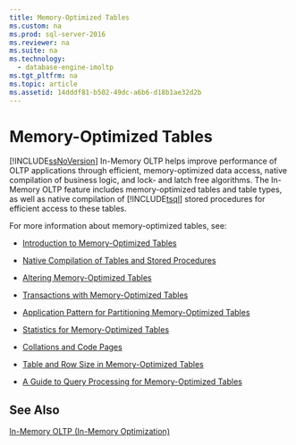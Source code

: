 ```yaml
---
title: Memory-Optimized Tables
ms.custom: na
ms.prod: sql-server-2016
ms.reviewer: na
ms.suite: na
ms.technology: 
  - database-engine-imoltp
ms.tgt_pltfrm: na
ms.topic: article
ms.assetid: 14dddf81-b502-49dc-a6b6-d18b1ae32d2b
---
```

# Memory-Optimized Tables
  [!INCLUDE[ssNoVersion](../../Token/Other/ssNoVersion_md.md)] In\-Memory OLTP helps improve performance of OLTP applications through efficient, memory\-optimized data access, native compilation of business logic, and lock\- and latch free algorithms. The In\-Memory OLTP feature includes memory\-optimized tables and table types, as well as native compilation of [!INCLUDE[tsql](../../Token/Other/tsql_md.md)] stored procedures for efficient access to these tables.  
  
 For more information about memory\-optimized tables, see:  
  
-   [Introduction to Memory-Optimized Tables](../../Topics/TopicNameNotContainA/Introduction-to-Memory-Optimized-Tables.md)  
  
-   [Native Compilation of Tables and Stored Procedures](../../Topics/TopicNameNotContainA/Native-Compilation-of-Tables-and-Stored-Procedures.md)  
  
-   [Altering Memory-Optimized Tables](../../Topics/TopicNameNotContainA/Altering-Memory-Optimized-Tables.md)  
  
-   [Transactions with Memory-Optimized Tables](../../Topics/TopicNameNotContainA/Transactions-with-Memory-Optimized-Tables.md)  
  
-   [Application Pattern for Partitioning Memory-Optimized Tables](../../Topics/TopicNameNotContainA/Application-Pattern-for-Partitioning-Memory-Optimized-Tables.md)  
  
-   [Statistics for Memory-Optimized Tables](../../Topics/TopicNameNotContainA/Statistics-for-Memory-Optimized-Tables.md)  
  
-   [Collations and Code Pages](../../Topics/TopicNameNotContainA/Collations-and-Code-Pages.md)  
  
-   [Table and Row Size in Memory-Optimized Tables](../../Topics/TopicNameNotContainA/Table-and-Row-Size-in-Memory-Optimized-Tables.md)  
  
-   [A Guide to Query Processing for Memory-Optimized Tables](../../Topics/TopicNameContainA/A-Guide-to-Query-Processing-for-Memory-Optimized-Tables.md)  
  
## See Also  
 [In-Memory OLTP &#40;In-Memory Optimization&#41;](../../Topics/TopicNameNotContainA/In-Memory-OLTP--In-Memory-Optimization-.md)  
  
  